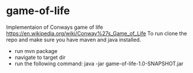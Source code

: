 # game-of-life
Implementaion of Conways game of life  
https://en.wikipedia.org/wiki/Conway%27s_Game_of_Life
To run clone the repo and make sure you have maven and java installed.  
- run mvn package
- navigate to target dir
- run the following command: java -jar game-of-life-1.0-SNAPSHOT.jar
